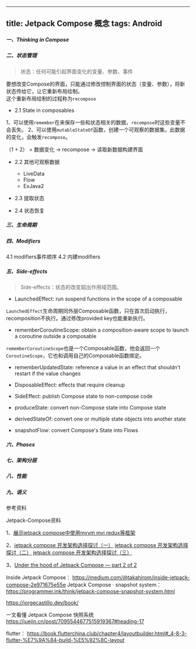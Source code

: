 ---
title: Jetpack Compose 概念
tags: Android
-------------


#####  一、Thinking in Compose


#####  二、状态管理
> 状态：任何可能引起界面变化的变量、参数、事件

要想改变Compose的界面，只能通过修改控制界面的状态（变量、参数），将新状态传给它，让它重新布局绘制。  
这个重新布局绘制的过程称为`recompose`

+ 2.1 State in composables

1、可以使用`remember`在来保存一些和状态相关的数据，`recompose`时这些变量不会丢失。
2、可以使用`mutableStateOf`函数，创建一个可观察的数据集。此数据的变化，会触发`recompose`。

（1 + 2） = 数据变化 -> recompose -> 读取新数据构建界面

+ 2.2 其他可观察数据
  + LiveData
  + Flow
  + ExJava2

+ 2.3 提取状态


+ 2.4 状态恢复


#####  三、生命周期

#####  四、Modifiers
4.1 modifiers事件顺序
4.2 内建modifiers

#####  五、Side-effects
> Side-effects：状态的改变超出作用域范围。

+ LaunchedEffect: run suspend functions in the scope of a composable

`LaunchedEffect`生命周期同外层Composable函数，只在首次启动执行，recomposition不执行。通过修改provided key也能重新执行。


+ rememberCoroutineScope: obtain a composition-aware scope to launch a coroutine outside a composable

`rememberCoroutineScope`也是一个Composable函数，他会返回一个`CoroutineScope`，它也和调用自己的Composable函数绑定。

+ rememberUpdatedState: reference a value in an effect that shouldn't restart if the value changes


+ DisposableEffect: effects that require cleanup

+ SideEffect: publish Compose state to non-compose code

+ produceState: convert non-Compose state into Compose state
+ derivedStateOf: convert one or multiple state objects into another state
+ snapshotFlow: convert Compose's State into Flows

#####  六、Phases

#####  七、架构分层

#####  八、性能

#####  九、语义



参考资料

Jetpack-Compose资料

1、[展示jetpack compose中使用mvvm mvi redux等框架](https://github.com/feiyin0719/compose_architecture)

2、[jetpack compose 开发架构选择探讨（一）](https://juejin.cn/post/6994398933334097934)
[jetpack compose 开发架构选择探讨（二）]()
[jetpack compose 开发架构选择探讨（三）]()

3、[Under the hood of Jetpack Compose — part 2 of 2](https://medium.com/androiddevelopers/under-the-hood-of-jetpack-compose-part-2-of-2-37b2c20c6cdd)

Inside Jetpack Compose：
https://medium.com/@takahirom/inside-jetpack-compose-2e971675e55e
Jetpack Compose · snapshot system：
https://programmer.ink/think/jetpack-compose-snapshot-system.html

https://jorgecastillo.dev/book/

一文看懂 Jetpack Compose 快照系统
https://juejin.cn/post/7095544677515919367#heading-17


flutter：
https://book.flutterchina.club/chapter4/layoutbuilder.html#_4-8-3-flutter-%E7%9A%84-build-%E5%92%8C-layout



